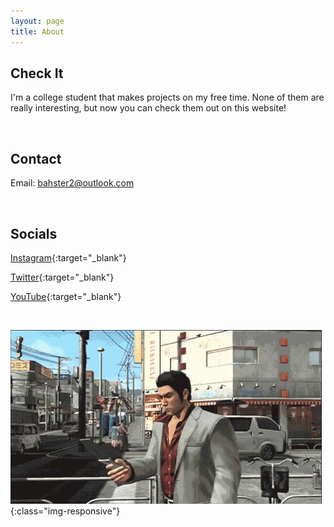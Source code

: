 ```yaml
---
layout: page
title: About
---
```


## Check It

I'm a college student that makes projects on my free time. None of them are really interesting, but now you can check them out on this website!

<br>

## Contact

Email: bahster2@outlook.com

<br>

## Socials

[Instagram](https://www.instagram.com/bahster2/){:target="_blank"}

[Twitter](https://twitter.com/Bahster1){:target="_blank"}

[YouTube](https://www.youtube.com/channel/UCe0xDK0loGayOfpYw5u68Sw){:target="_blank"}

<br>

![yakuza](../media/yakuza.gif){:class="img-responsive"}